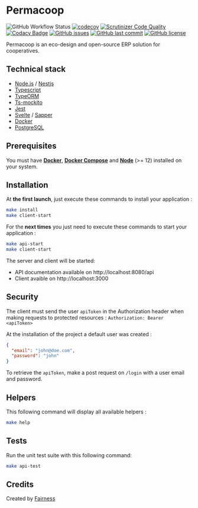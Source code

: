 # Permacoop

![GitHub Workflow Status](https://img.shields.io/github/workflow/status/fairnesscoop/permacoop/CI)
[![codecov](https://codecov.io/gh/fairnesscoop/permacoop/branch/master/graph/badge.svg)](https://codecov.io/gh/fairnesscoop/permacoop)
[![Scrutinizer Code Quality](https://scrutinizer-ci.com/g/fairnesscoop/permacoop/badges/quality-score.png?b=master)](https://scrutinizer-ci.com/g/fairnesscoop/permacoop/?branch=master)
[![Codacy Badge](https://api.codacy.com/project/badge/Grade/3bf4f001d4904cdb89e71f2793d1c6b7)](https://www.codacy.com/gh/fairnesscoop/permacoop?utm_source=github.com&utm_medium=referral&utm_content=fairnesscoop/permacoop&utm_campaign=Badge_Grade)
[![GitHub issues](https://img.shields.io/github/issues/fairnesscoop/permacoop.svg)](https://github.com/fairnesscoop/permacoop/issues)
[![GitHub last commit](https://img.shields.io/github/last-commit/fairnesscoop/permacoop.svg)](https://github.com/fairnesscoop/permacoop)
[![GitHub license](https://img.shields.io/github/license/fairnesscoop/permacoop.svg)](https://github.com/fairnesscoop/permacoop)

Permacoop is an eco-design and open-source ERP solution for cooperatives.

## Technical stack

- [Node.js](https://nodejs.org) / [Nestjs](https://nestjs.com/)
- [Typescript](https://www.typescriptlang.org/)
- [TypeORM](https://typeorm.io)
- [Ts-mockito](https://github.com/NagRock/ts-mockito)
- [Jest](https://jestjs.io/)
- [Svelte](https://svelte.dev/) / [Sapper](https://sapper.svelte.dev/)
- [Docker](https://www.docker.com/)
- [PostgreSQL](https://www.postgresql.org/)

## Prerequisites

You must have **[Docker](https://www.docker.com/)**, **[Docker Compose](https://docs.docker.com/compose/)** and **[Node](https://nodejs.org/en/)** (>= 12) installed on your system.

## Installation

At **the first launch**, just execute these commands to install your application :

```bash
make install
make client-start
```

For the **next times** you just need to execute these commands to start your application :

```bash
make api-start
make client-start
```

The server and client will be started:

- API documentation available on http://localhost:8080/api
- Client avaible on http://localhost:3000

## Security

The client must send the user `apiToken` in the Authorization header when making requests to protected resources : `Authorization: Bearer <apiToken>`

At the installation of the project a default user was created :

```json
{
  "email": "john@doe.com",
  "password": "john"
}
```

To retrieve the `apiToken`, make a post request on `/login` with a user email and password.

## Helpers

This following command will display all available helpers :

```bash
make help
```

## Tests

Run the unit test suite with this following command:

```bash
make api-test
```

## Credits

Created by [Fairness](https://fairness.coop)

